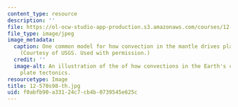 ```yaml
---
content_type: resource
description: ''
file: https://ol-ocw-studio-app-production.s3.amazonaws.com/courses/12-570-seminar-in-geophysics-mantle-convection-spring-1998/f0abfb90a33124c7cb4b0739545e625c_12-570s98-th.jpg
file_type: image/jpeg
image_metadata:
  caption: One common model for how convection in the mantle drives plate tectonics.
    (Courtesy of USGS. Used with permission.)
  credit: ''
  image-alt: An illustration of the of how convections in the Earth's crust drive
    plate tectonics.
resourcetype: Image
title: 12-570s98-th.jpg
uid: f0abfb90-a331-24c7-cb4b-0739545e625c
---
```

